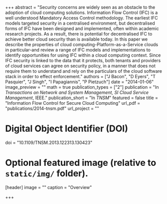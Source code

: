 +++
abstract = "Security concerns are widely seen as an obstacle to the adoption of cloud computing solutions. Information Flow Control (IFC) is a well understood Mandatory Access Control methodology. The earliest IFC models targeted security in a centralised environment, but decentralised forms of IFC have been designed and implemented, often within academic research projects. As a result, there is potential for decentralised IFC to achieve better cloud security than is available today. In this paper we describe the properties of cloud computing-Platform-as-a-Service clouds in particular-and review a range of IFC models and implementations to identify opportunities for using IFC within a cloud computing context. Since IFC security is linked to the data that it protects, both tenants and providers of cloud services can agree on security policy, in a manner that does not require them to understand and rely on the particulars of the cloud software stack in order to effect enforcement."
authors = ["J Bacon", "D Eyers", "T Pasquier", "J Singh", "I Papagiannis", "P Pietzuch"]
date = "2014-01-06"
image_preview = ""
math = true
publication_types = ["2"]
publication = "In *Transactions on Network and System Management, SI Cloud Service Management*, IEEE."
publication_short = "In *TNSM*"
featured = false
title = "Information Flow Control for Secure Cloud Computing"
url_pdf = "publications/2014-tnsm.pdf"
url_project = ""

# Digital Object Identifier (DOI)
doi = "10.1109/TNSM.2013.122313.130423"

# Optional featured image (relative to `static/img/` folder).
[header]
image = ""
caption = "Overview"

+++
